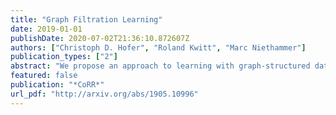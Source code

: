 ```yaml
---
title: "Graph Filtration Learning"
date: 2019-01-01
publishDate: 2020-07-02T21:36:10.872607Z
authors: ["Christoph D. Hofer", "Roland Kwitt", "Marc Niethammer"]
publication_types: ["2"]
abstract: "We propose an approach to learning with graph-structured data in the problem domain of graph classification. In particular, we present a novel type of readout operation to aggregate node features into a graph-level representation. To this end, we leverage persistent homology computed via a real-valued, learnable, filter function. We establish the theoretical foundation for differentiating through the persistent homology computation. Empirically, we show that this type of readout operation compares favorably to previous techniques, especially when the graph connectivity structure is informative for the learning problem."
featured: false
publication: "*CoRR*"
url_pdf: "http://arxiv.org/abs/1905.10996"
---
```


